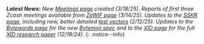 _**Latest News:** New [Meetings page](/meetings/) created (3/18/25). Reports of first three Zcash meetings available from [ZeWIF page](/chains/zcash/zewif) (3/14/25). Updates to the [SSKR page](/sskr/), including new, better detailed [test vectors](/sskr/vectors/) (2/12/25). Updates to the [Bytewords page](/bytewords) for the new [Bytemoji spec](https://github.com/BlockchainCommons/Research/blob/master/papers/bcr-2024-008-bytemoji.md) and to the [XID page](/xid/) for the full [XID research paper](https://github.com/BlockchainCommons/Research/blob/master/papers/bcr-2024-010-xid.md) (12/18/24)._
{: .notice--info}
